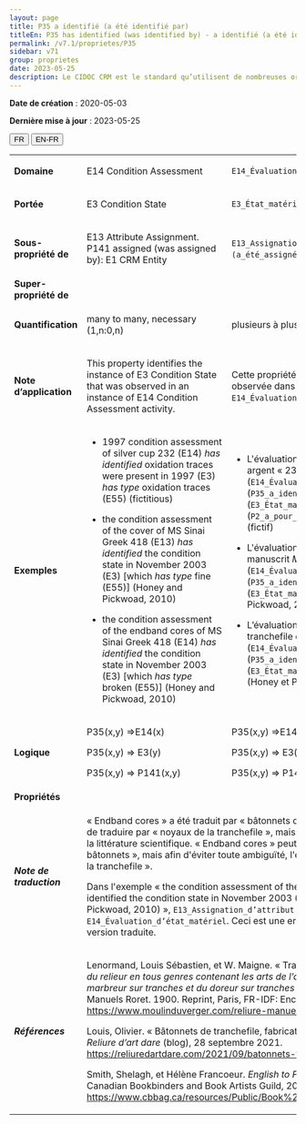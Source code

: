 ```yaml
---
layout: page
title: P35 a identifié (a été identifié par)
titleEn: P35 has identified (was identified by) - a identifié (a été identifié par)
permalink: /v7.1/proprietes/P35
sidebar: v71
group: proprietes
date: 2023-05-25
description: Le CIDOC CRM est le standard qu’utilisent de nombreuses organisations pour l’échange et l’intégration de jeux de données et de spécifications patrimoniales. Il est développé et maintenu à jour exclusivement en anglais par le CRM SIG, un sous-groupe du Conseil international des musées (ICOM). Ceci est une traduction officielle en français développée par la Traduction en français du CIDOC CRM, une initiative qui offre une version française à jour et accessible ouvertement et gratuitement du standard CIDOC CRM et en démocratise l'usage dans la communauté patrimoniale francophone. ------------ The CIDOC CRM is the standard used by many heritage organizations for the exchange and integration of museum collection datasets and specifications. It is developed and maintained exclusively in English by the CRM SIG, a subgroup of the International Council of Museums (ICOM). This is an official translation developed by the Traduction en français du CIDOC CRM, an initiative offering an open, up-to-date, and free French version of the CIDOC CRM standard, and democratizing its use in the francophone heritage community.
---
```


**Date de création** : 2020-05-03

**Dernière mise à jour** : 2023-05-25

<div class="lang-buttons">
 <button id="fr" class="activate">FR</button>
 <button id="en-fr">EN-FR</button>
</div>

<table>
<tbody>
<tr>
<td><strong>Domaine</strong></td>
<td class="en">
<p>E14 Condition Assessment</p>
</td>
<td>
<p><code class="language-plaintext highlighter-rouge">E14_Évaluation_d’état_matériel</code> </p>
</td>
</tr>
<tr>
<td><strong>Portée</strong></td>
<td class="en">
<p>Ε3 Condition State</p>
</td>
<td>
<p><code class="language-plaintext highlighter-rouge">E3_État_matériel</code></p>
</td>
</tr>
<tr>
<td><strong>Sous-propriété de</strong></td>
<td class="en">
<p>E13 Attribute Assignment. P141 assigned (was assigned by): E1 CRM Entity</p>
</td>
<td>
<p><code class="language-plaintext highlighter-rouge">E13_Assignation_d’attribut</code>. <code class="language-plaintext highlighter-rouge">P141_a_assigné (a_été_assigné_par)</code>: <code class="language-plaintext highlighter-rouge">E1_Entité_CRM</code></p>
</td>
</tr>
<tr>
<td><strong>Super-propriété de</strong></td>
<td class="en">
</td>
<td>
</td>
</tr>
<tr>
<td><strong>Quantification</strong></td>
<td class="en">
<p>many to many, necessary (1,n:0,n)</p>
</td>
<td>
<p>plusieurs à plusieurs, nécessaire (1,n:0,n)</p>
</td>
</tr>
<tr>
<td><strong>Note d’application</strong></td>
<td class="en">
<p>This property identifies the instance of E3 Condition State that was observed in an instance of E14 Condition Assessment activity.</p>
</td>
<td>
<p>Cette propriété identifie une instance de <code class="language-plaintext highlighter-rouge">E3_État_matériel</code> observée dans le cadre d'une instance de <code class="language-plaintext highlighter-rouge">E14_Évaluation_d’état_matériel</code>. </p>
</td>
</tr>
<tr>
<td><strong>Exemples</strong></td>
<td class="en">
<ul>
<li><p>1997 condition assessment of silver cup 232 (E14) <em>has</em> <em>identified</em> oxidation traces were present in 1997 (E3)<em> has type</em> oxidation traces (E55) (fictitious)</p>
</li>
<li><p>the condition assessment of the cover of MS Sinai Greek 418 (E13) <em>has identified</em> the condition state in November 2003 (E3) [which <em>has type</em> fine (E55)] (Honey and Pickwoad, 2010)</p>
</li>
<li><p>the condition assessment of the endband cores of MS Sinai Greek 418 (E14) <em>has identified</em> the condition state in November 2003 (E3) [which <em>has type</em> broken (E55)] (Honey and Pickwoad, 2010)</p>
</li>
</ul>
</td>
<td>
<ul>
<li><p>L'évaluation en 1997 de l'état matériel de la coupe en argent « 232 » en 1997 (<code class="language-plaintext highlighter-rouge">E14_Évaluation_d’état_matériel</code>) a identifié (<code class="language-plaintext highlighter-rouge">P35_a_identifié</code>) des traces d'oxydation (<code class="language-plaintext highlighter-rouge">E3_État_matériel</code>), lesquelles ont pour type (<code class="language-plaintext highlighter-rouge">P2_a_pour_type</code>) « traces d'oxydation » (<code class="language-plaintext highlighter-rouge">E55_Type</code>) (fictif)</p>
</li>
<li><p>L'évaluation de l'état matériel de la couverture du manuscrit <em>Mont Sinaï, MS gr. 418</em> (<code class="language-plaintext highlighter-rouge">E14_Évaluation_d’état_matériel</code>) a identifié (<code class="language-plaintext highlighter-rouge">P35_a_identifié</code>) un état matériel en novembre 2003 (<code class="language-plaintext highlighter-rouge">E3_État_matériel</code>) de type « fin » (<code class="language-plaintext highlighter-rouge">E55_Type</code>) (Honey et Pickwoad, 2010)</p>
</li>
<li><p>L’évaluation de l'état matériel des bâtonnets de la tranchefile du manuscrit <em>Mont Sinaï, MS gr. 418</em> (<code class="language-plaintext highlighter-rouge">E14_Évaluation_d’état_matériel</code>) a identifié (<code class="language-plaintext highlighter-rouge">P35_a_identifié</code>) un état matériel  en novembre 2003 (<code class="language-plaintext highlighter-rouge">E3_État_matériel</code>) de type « endommagé » (<code class="language-plaintext highlighter-rouge">E55_Type</code>) (Honey et Pickwoad, 2010)</p>
</li>
</ul>
</td>
</tr>
<tr>
<td><strong>Logique</strong></td>
<td class="en">
<p>P35(x,y) ⇒E14(x)</p>
<p>P35(x,y) ⇒ E3(y)</p>
<p>P35(x,y) ⇒ P141(x,y)</p>
</td>
<td>
<p>P35(x,y) ⇒E14(x)</p>
<p>P35(x,y) ⇒ E3(y)</p>
<p>P35(x,y) ⇒ P141(x,y)</p>
</td>
</tr>
<tr>
<td><strong>Propriétés</strong></td>
<td class="en">
</td>
<td>
</td>
</tr>
<tr>
<td><strong><em>Note de traduction</em></strong></td>
<td colspan="2">
<p>« Endband cores » a été traduit par « bâtonnets de la tranchefile ». Il aurait aussi été possible de traduire par « noyaux de la tranchefile », mais cette traduction est moins fréquente dans la littérature scientifique. « Endband cores » peut aussi se traduire uniquement par «<strong> </strong>bâtonnets », mais afin d'éviter toute ambiguïté, l'équipe de traduction a décidé d'ajouter « de la tranchefile ».</p>
<p>Dans l'exemple « the condition assessment of the cover of MS Sinai Greek 418 (E13) has identified the condition state in November 2003 (E3) [which has type fine (E55)] (Honey and Pickwoad, 2010) », <code class="language-plaintext highlighter-rouge">E13_Assignation_d’attribut</code> est utilisé en lieu et place de <code class="language-plaintext highlighter-rouge">E14_Évaluation_d’état_matériel</code>. Ceci est une erreur qui n'a pas été reproduite dans la version traduite.</p>
</td>
</tr>
<tr>
<td><strong><em>Références</em></strong></td>
<td colspan="2">
<p>Lenormand, Louis Sébastien, et W. Maigne. « Tranchefile ». Dans <em>Nouveau manuel complet du relieur en tous genres contenant les arts de l’assembleur, du satineur, du cartonneur, du marbreur sur tranches et du doreur sur tranches et sur cuir</em>, édité par L. Mulo, 171‑75. Manuels Roret. 1900. Reprint, Paris, FR-IDF: Encyclopédie-Roret, 2006.<a href="https://www.moulinduverger.com/reliure-manuelle/roret-69.php"><span class="underline"> </span></a><a href="https://www.moulinduverger.com/reliure-manuelle/roret-69.php"><span class="underline">https://www.moulinduverger.com/reliure-manuelle/roret-69.php</span></a>.</p>
<p>Louis, Olivier. « Bâtonnets de tranchefile, fabrication, matériel utilisé et dimensions. » Blogue. <em>Reliure d’art dare</em> (blog), 28 septembre 2021.<a href="https://reliuredartdare.com/2021/09/batonnets-tranchefile-fabrication/"><span class="underline"> </span></a><a href="https://reliuredartdare.com/2021/09/batonnets-tranchefile-fabrication/"><span class="underline">https://reliuredartdare.com/2021/09/batonnets-tranchefile-fabrication/</span></a>.</p>
<p>Smith, Shelagh, et Hélène Francoeur. <em>English to French Book Arts Terms</em>. Toronto, CA-ON: Canadian Bookbinders and Book Artists Guild, 2021.<a href="https://www.cbbag.ca/resources/Public/Book%20Arts%20ENG%20FRE%20Translation.pdf"><span class="underline"> </span></a><a href="https://www.cbbag.ca/resources/Public/Book%20Arts%20ENG%20FRE%20Translation.pdf"><span class="underline">https://www.cbbag.ca/resources/Public/Book%20Arts%20ENG%20FRE%20Translation.pdf</span></a>.</p>
</td>
</tr>
</tbody>
</table>
